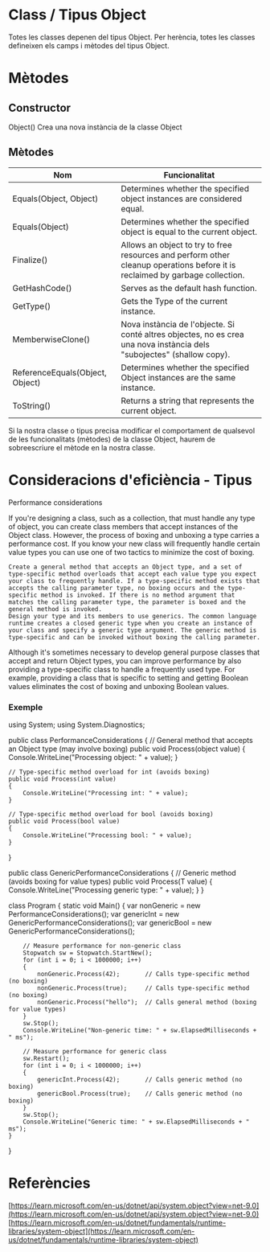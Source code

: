 # Class / Tipus Object

Totes les classes depenen del tipus Object. Per herència, totes les classes defineixen els camps i mètodes del tipus Object.

# Mètodes

## Constructor

Object() 	 Crea una nova instància de la classe Object

## Mètodes

| Nom   | Funcionalitat  |
|--------------|---------|
| Equals(Object, Object) | Determines whether the specified object instances are considered equal. |
| Equals(Object)	| Determines whether the specified object is equal to the current object. |
| Finalize() | Allows an object to try to free resources and perform other cleanup operations before it is reclaimed by garbage collection. |
| GetHashCode() | Serves as the default hash function. |
| GetType() | Gets the Type of the current instance. |
| MemberwiseClone() | Nova instància de l'objecte. Si conté altres objectes, no es crea una nova instància dels "subojectes" (shallow copy). |
| ReferenceEquals(Object, Object) | Determines whether the specified Object instances are the same instance. |
| ToString() | Returns a string that represents the current object. |

Si la nostra classe o tipus precisa modificar el comportament de qualsevol de les funcionalitats (mètodes) de la classe Object, haurem de sobreescriure el mètode en la nostra classe.

# Consideracions d'eficiència - Tipus <T>

Performance considerations

If you're designing a class, such as a collection, that must handle any type of object, you can create class members that accept instances of the Object class. However, the process of boxing and unboxing a type carries a performance cost. If you know your new class will frequently handle certain value types you can use one of two tactics to minimize the cost of boxing.

    Create a general method that accepts an Object type, and a set of type-specific method overloads that accept each value type you expect your class to frequently handle. If a type-specific method exists that accepts the calling parameter type, no boxing occurs and the type-specific method is invoked. If there is no method argument that matches the calling parameter type, the parameter is boxed and the general method is invoked.
    Design your type and its members to use generics. The common language runtime creates a closed generic type when you create an instance of your class and specify a generic type argument. The generic method is type-specific and can be invoked without boxing the calling parameter.

Although it's sometimes necessary to develop general purpose classes that accept and return Object types, you can improve performance by also providing a type-specific class to handle a frequently used type. For example, providing a class that is specific to setting and getting Boolean values eliminates the cost of boxing and unboxing Boolean values.

### Exemple

using System;
using System.Diagnostics;

public class PerformanceConsiderations
{
    // General method that accepts an Object type (may involve boxing)
    public void Process(object value)
    {
        Console.WriteLine("Processing object: " + value);
    }

    // Type-specific method overload for int (avoids boxing)
    public void Process(int value)
    {
        Console.WriteLine("Processing int: " + value);
    }

    // Type-specific method overload for bool (avoids boxing)
    public void Process(bool value)
    {
        Console.WriteLine("Processing bool: " + value);
    }
}

public class GenericPerformanceConsiderations<T>
{
    // Generic method (avoids boxing for value types)
    public void Process(T value)
    {
        Console.WriteLine("Processing generic type: " + value);
    }
}

class Program
{
    static void Main()
    {
        var nonGeneric = new PerformanceConsiderations();
        var genericInt = new GenericPerformanceConsiderations<int>();
        var genericBool = new GenericPerformanceConsiderations<bool>();

        // Measure performance for non-generic class
        Stopwatch sw = Stopwatch.StartNew();
        for (int i = 0; i < 1000000; i++)
        {
            nonGeneric.Process(42);       // Calls type-specific method (no boxing)
            nonGeneric.Process(true);     // Calls type-specific method (no boxing)
            nonGeneric.Process("hello");  // Calls general method (boxing for value types)
        }
        sw.Stop();
        Console.WriteLine("Non-generic time: " + sw.ElapsedMilliseconds + " ms");

        // Measure performance for generic class
        sw.Restart();
        for (int i = 0; i < 1000000; i++)
        {
            genericInt.Process(42);       // Calls generic method (no boxing)
            genericBool.Process(true);    // Calls generic method (no boxing)
        }
        sw.Stop();
        Console.WriteLine("Generic time: " + sw.ElapsedMilliseconds + " ms");
    }
}

# Referències

[https://learn.microsoft.com/en-us/dotnet/api/system.object?view=net-9.0](https://learn.microsoft.com/en-us/dotnet/api/system.object?view=net-9.0)
[https://learn.microsoft.com/en-us/dotnet/fundamentals/runtime-libraries/system-object](https://learn.microsoft.com/en-us/dotnet/fundamentals/runtime-libraries/system-object)

